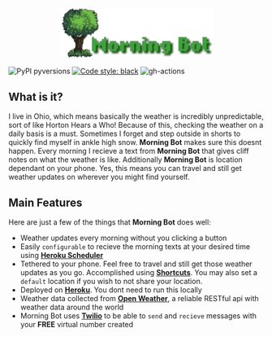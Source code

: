 <p align="center">
  <a href="https://github.com/bnkc/morningbot"><img alt="Morning Bot" src="https://github.com/bnkc/morningbot/blob/master/images/logo.png" width="60%"></a>
</p>


![PyPI pyversions](https://img.shields.io/pypi/pyversions/deadlink.svg?style=flat-square)
[![Code style: black](https://img.shields.io/badge/code%20style-black-000000.svg?style=flat-square)](https://github.com/psf/black)
![gh-actions](https://img.shields.io/github/workflow/status/nschloe/deadlink/ci?style=flat-square)

## What is it?

I live in Ohio, which means basically the weather is incredibly unpredictable, sort of like Horton Hears a Who! Because of this, checking the weather on a daily basis is a must. Sometimes I forget and step outside in shorts to quickly find myself in ankle high snow. **Morning Bot** makes sure this doesnt happen. Every morning I recieve a text from **Morning Bot** that gives cliff notes on what the weather is like. Additionally **Morning Bot** is location dependant on your phone. Yes, this means you can travel and still get weather updates on wherever you might find yourself.

## Main Features
Here are just a few of the things that **Morning Bot** does well:

  - Weather updates every morning without you clicking a button
  - Easily `configurable` to recieve the morning texts at your desired time using [**Heroku Scheduler**](https://devcenter.heroku.com/articles/scheduler)
  - Tethered to your phone. Feel free to travel and still get those weather updates as you go. Accomplished using [**Shortcuts**](https://apps.apple.com/us/app/shortcuts/id915249334). You may also set a `default` location if you wish to not share your location. 
  - Deployed on [**Heroku**](https://dashboard.heroku.com/apps). You dont need to run this locally
  - Weather data collected from [**Open Weather**](https://openweathermap.org/), a reliable RESTful api with weather data around the world
  - Morning Bot uses [**Twilio**](https://www.twilio.com/) to be able to `send` and `recieve` messages with your **FREE** virtual number created
 
